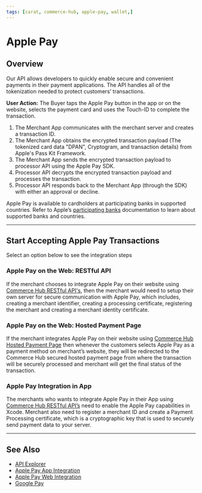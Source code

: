 ```yaml
---
tags: [carat, commerce-hub, apple-pay, wallet,]
---
```


# Apple Pay

## Overview
Our API allows developers to quickly enable secure and convenient payments in their payment applications. The API handles all of the tokenization needed to protect customers’ transactions.

**User Action:** The Buyer taps the Apple Pay button in the app or on the website, selects the payment card and uses the Touch-ID to complete the transaction.
1. The Merchant App communicates with the merchant server and creates a transaction ID.
2. The Merchant App obtains the encrypted transaction payload (The tokenized card data "DPAN", Cryptogram, and transaction details) from Apple's Pass Kit Framework.
3. The Merchant App sends the encrypted transaction payload to processor API using the Apple Pay SDK.
4. Processor API decrypts the encrypted transaction payload and processes the transaction.
5. Processor API responds back to the Merchant App (through the SDK) with either an approval or decline.

Apple Pay is available to cardholders at participating banks in supported countries. Refer to Apple’s [participating banks](https://support.apple.com/en-us/HT204916) documentation to learn about supported banks and countries.

---

## Start Accepting Apple Pay Transactions

Select an option below to see the integration steps

### Apple Pay on the Web: RESTful API

If the merchant chooses to integrate Apple Pay on their website using [Commerce Hub RESTful API's](?path=docs/Online-Mobile-Digital/Wallets-AltPayments/Apple-Pay/Apple-Pay-Web-REST.md), then the merchant would need to setup their own server for secure communication with Apple Pay, which includes, creating a merchant identifier, creating a processing certificate, registering the merchant and creating a merchant identity certificate.

### Apple Pay on the Web: Hosted Payment Page

If the merchant integrates Apple Pay on their website using [Commerce Hub Hosted Payment Page](?path=docs/Online-Mobile-Digital/Wallets-AltPayments/Apple-Pay/Apple-Pay-Web-HPP.md) then whenever the customers selects Apple Pay as a payment method on merchant’s website, they will be redirected to the Commerce Hub secured hosted payment page from where the transaction will be securely processed and merchant will get the final status of the transaction.

### Apple Pay Integration in App

The merchants who wants to integrate Apple Pay in their App using [Commerce Hub RESTful API’s](?path=docs/Online-Mobile-Digital/Wallets-AltPayments/Apple-Pay/Apple-Pay-App.md) need to enable the Apple Pay capabilities in Xcode. Merchant also need to register a merchant ID and create a Payment Processing certificate, which is a cryptographic key that is used to securely send payment data to your server.

---

## See Also

- [API Explorer](url)
- [Apple Pay App Integration](Apple-Pay-App.md)
- [Apple Pay Web Integration](Apple-Pay-Web.md)
- [Google Pay](../Google-Pay/Google-Pay.md)
